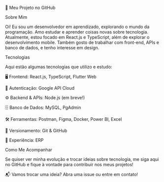 🚀 Meu Projeto no GitHub

Sobre Mim

Oi! Eu sou um desenvolvedor em aprendizado, explorando o mundo da programação. Amo estudar e aprender coisas novas sobre tecnologia. Atualmente, estou focado em React.js e TypeScript, além de explorar o desenvolvimento mobile. Também gosto de trabalhar com front-end, APIs e banco de dados, e tenho interesse em design.

Tecnologias

Aqui estão algumas tecnologias que utilizo e estudo:

🖥️ Frontend: React.js, TypeScript, Flutter Web

🔗 Autenticação: Google API Cloud

⚙️ Backend & APIs: Node.js (em breve!)

🗄️ Banco de Dados: MySQL, PgAdmin

🛠️ Ferramentas: Postman, Figma, Docker, Power BI, Excel

📂 Versionamento: Git & GitHub

🏢 Experiência: ERP

Como Me Acompanhar

Se quiser ver minha evolução e trocar ideias sobre tecnologia, me siga aqui no GitHub e fique à vontade para contribuir nos meus projetos!

📬 Vamos trocar uma ideia? Abra uma issue ou entre em contato!
